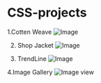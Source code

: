 # CSS-projects
1.Cotten Weave
![Image](https://github.com/user-attachments/assets/1fbebfe6-a82c-47d8-809c-1c6ea41252eb)

2. Shop Jacket
![Image](https://github.com/user-attachments/assets/4a09e51c-9636-4d38-979a-ccc51e3fc447)

3. TrendLine
![Image](https://github.com/user-attachments/assets/af69b272-8e49-4150-8e00-1e6ba14807b2)

4.Image Gallery
![Image view](https://github.com/user-attachments/assets/76322ed2-2098-46fa-a1b0-f70fc41c5821)
